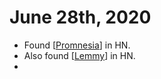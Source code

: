 # June 28th, 2020
- Found [[Promnesia]] in HN.
- Also found [[Lemmy]] in HN.
- 

[//begin]: # "Autogenerated link references for markdown compatibility"
[Promnesia]: ../promnesia.md "Promnesia"
[Lemmy]: ../lemmy.md "Lemmy"
[//end]: # "Autogenerated link references"